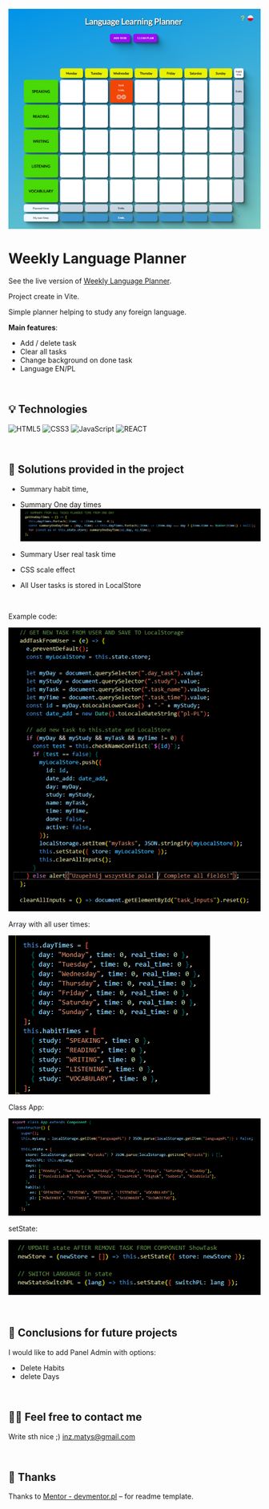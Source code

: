 ![screen of my app](/public/screenshot/app_in_web.png)

# Weekly Language Planner

See the live version of [Weekly Language Planner](https://artur-it.github.io/Weekly-Language-Planner/).

Project create in Vite.

Simple planner helping to study any foreign language.

**Main features**:

- Add / delete task
- Clear all tasks
- Change background on done task
- Language EN/PL

&nbsp;

## 💡 Technologies

![HTML5](https://img.shields.io/badge/html5-%23E34F26.svg?style=for-the-badge&logo=html5&logoColor=white)
![CSS3](https://img.shields.io/badge/css3-%231572B6.svg?style=for-the-badge&logo=css3&logoColor=white)
![JavaScript](https://img.shields.io/badge/javascript-%23323330.svg?style=for-the-badge&logo=javascript&logoColor=%23F7DF1E)
![REACT](https://img.shields.io/badge/react-%23323330.svg?style=for-the-badge&logo=react&logoColor=%23F7DF1E)

&nbsp;

## 🤔 Solutions provided in the project

- Summary habit time,
- Summary One day times
  ![function getOneDayTimes()](/public/screenshot/getOneDayTimes.png)

- Summary User real task time
- CSS scale effect
- All User tasks is stored in LocalStore

&nbsp;

Example code:

![function addTaskFromUser()](/public/screenshot/addTaskFromUser.png)

Array with all user times:

![Array with all user times](/public/screenshot/all_times.png)

Class App:

![class App](/public/screenshot/class_App.png)

setState:

![Hook setState](/public/screenshot/setState.png)

&nbsp;

## 💭 Conclusions for future projects

I would like to add Panel Admin with options:

- Delete Habits
- delete Days

&nbsp;

## 🙋‍♂️ Feel free to contact me

Write sth nice ;) inz.matys@gmail.com

&nbsp;

## 👏 Thanks

Thanks to [Mentor - devmentor.pl](https://devmentor.pl/) – for readme template.
